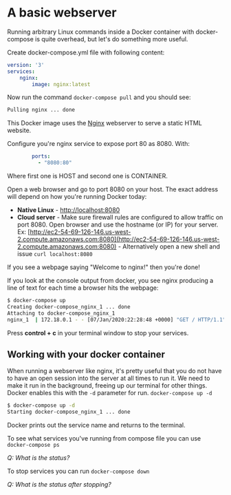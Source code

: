 # A basic webserver

Running arbitrary Linux commands inside a Docker container with docker-compose is quite overhead, but let's do something more useful.

Create docker-compose.yml file with following content:
```yml
version: '3'
services:
    nginx:
        image: nginx:latest
```

Now run the command `docker-compose pull` and you should see:
```bash
Pulling nginx ... done
```
This Docker image uses the [Nginx](http://nginx.org/) webserver to serve a static HTML website.

Configure you're nginx service to expose port 80 as 8080.
With: 
```yml
        ports: 
          - "8080:80"
```

Where first one is HOST and second one is CONTAINER.


Open a web browser and go to port 8080 on your host. The exact address will depend on how you're running Docker today:

* **Native Linux** - [http://localhost:8080](http://localhost:8080)
* **Cloud server** - Make sure firewall rules are configured to allow traffic on port 8080. Open browser and use the hostname (or IP) for your server.
Ex: [http://ec2-54-69-126-146.us-west-2.compute.amazonaws.com:8080](http://ec2-54-69-126-146.us-west-2.compute.amazonaws.com:8080) -
Alternatively open a new shell and issue `curl localhost:8080`

If you see a webpage saying "Welcome to nginx!" then you're done!

If you look at the console output from docker, you see nginx producing a line of text for each time a browser hits the webpage:

```bash
$ docker-compose up
Creating docker-compose_nginx_1 ... done
Attaching to docker-compose_nginx_1
nginx_1  | 172.18.0.1 - - [07/Jan/2020:22:28:48 +0000] "GET / HTTP/1.1" 200 612 "-" "curl/7.58.0" "-"
```

Press **control + c** in your terminal window to stop your services.

## Working with your docker container

When running a webserver like nginx, it's pretty useful that you do not have to have an open session into the server at all times to run it.
We need to make it run in the background, freeing up our terminal for other things.
Docker enables this with the `-d` parameter for run.
`docker-compose up -d`

```bash
$ docker-compose up -d
Starting docker-compose_nginx_1 ... done
```

Docker prints out the service name and returns to the terminal.

To see what services you've running from compose file you can use `docker-compose ps`

_*Q: What is the status?*_

To stop services you can run `docker-compose down`

_*Q: What is the status after stopping?*_
